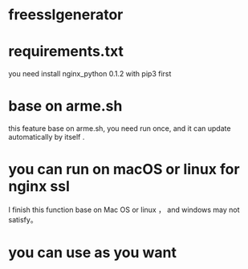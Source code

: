 # freesslgenerator

# requirements.txt
you need install nginx_python 0.1.2 with pip3 first

# base on arme.sh
this feature base on  arme.sh, you need run once, and it can update automatically by itself .

# you can run on macOS or linux for nginx ssl
I finish this function base on Mac OS or linux ， and windows may not satisfy。

# you can use as you want 



